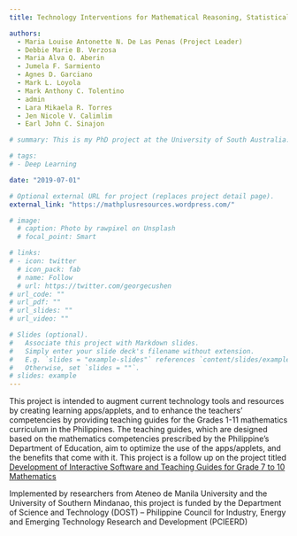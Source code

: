 ```yaml
---
title: Technology Interventions for Mathematical Reasoning, Statistical Thinking and Assessment

authors:
  - Maria Louise Antonette N. De Las Penas (Project Leader)
  - Debbie Marie B. Verzosa
  - Maria Alva Q. Aberin
  - Jumela F. Sarmiento
  - Agnes D. Garciano
  - Mark L. Loyola
  - Mark Anthony C. Tolentino
  - admin
  - Lara Mikaela R. Torres
  - Jen Nicole V. Calimlim
  - Earl John C. Sinajon

# summary: This is my PhD project at the University of South Australia. In this project, I derive analytical representations of European and American exchange options when the underlying asset price processes are modelled as stochastic volatility and jump-diffusion dynamics. I also propose several numerical methods to compute exchange option prices under these dynamics, as a closed-form expression for option prices is not available.

# tags:
# - Deep Learning

date: "2019-07-01"

# Optional external URL for project (replaces project detail page).
external_link: "https://mathplusresources.wordpress.com/"

# image:
  # caption: Photo by rawpixel on Unsplash
  # focal_point: Smart

# links:
# - icon: twitter
  # icon_pack: fab
  # name: Follow
  # url: https://twitter.com/georgecushen
# url_code: ""
# url_pdf: ""
# url_slides: ""
# url_video: ""

# Slides (optional).
#   Associate this project with Markdown slides.
#   Simply enter your slide deck's filename without extension.
#   E.g. `slides = "example-slides"` references `content/slides/example-slides.md`.
#   Otherwise, set `slides = ""`.
# slides: example
---
```


This project is intended to augment current technology tools and resources by creating learning apps/applets, and to enhance the teachers’ competencies by providing teaching guides for the Grades 1-11 mathematics curriculum in the Philippines. The teaching guides, which are designed based on the mathematics competencies prescribed by the Philippine’s Department of Education, aim to optimize the use of the apps/applets, and the benefits that come with it. This project is a follow up on the project titled [Development of Interactive Software and Teaching Guides for Grade 7 to 10 Mathematics](https://mathplusresources.wordpress.com/)

Implemented by researchers from Ateneo de Manila University and the University of Southern Mindanao, this project is funded by the Department of Science and Technology (DOST) – Philippine Council for Industry, Energy and Emerging Technology Research and Development (PCIEERD) 
